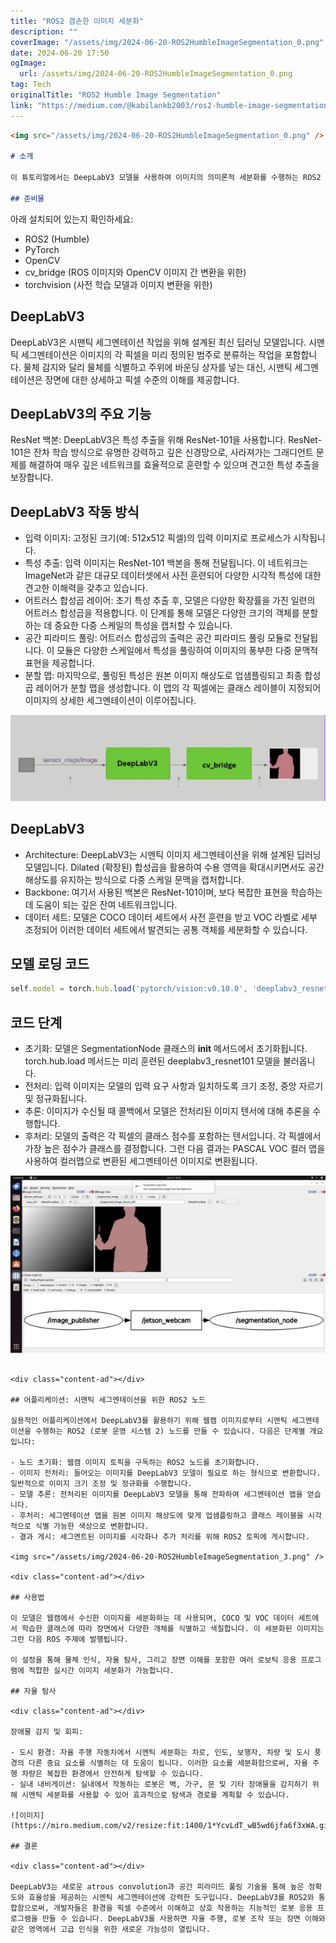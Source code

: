 ```yaml
---
title: "ROS2 겸손한 이미지 세분화"
description: ""
coverImage: "/assets/img/2024-06-20-ROS2HumbleImageSegmentation_0.png"
date: 2024-06-20 17:50
ogImage: 
  url: /assets/img/2024-06-20-ROS2HumbleImageSegmentation_0.png
tag: Tech
originalTitle: "ROS2 Humble Image Segmentation"
link: "https://medium.com/@kabilankb2003/ros2-humble-image-segmentation-ef3f7734aa75"
---
```



```markdown
<img src="/assets/img/2024-06-20-ROS2HumbleImageSegmentation_0.png" />

# 소개

이 튜토리얼에서는 DeepLabV3 모델을 사용하여 이미지의 의미론적 세분화를 수행하는 ROS2 노드를 만들 것입니다. ResNet-101 백본을 사용한 이 모델은 의미론적 세분할 작업에 대한 최신 아키텍처입니다. 노드는 웹캠 피드를 구독하고 이미지를 처리한 후 세그멘테이션을 수행하고 세분화된 이미지를 게시할 것입니다.

## 준비물
```

<div class="content-ad"></div>

아래 설치되어 있는지 확인하세요:

- ROS2 (Humble)
- PyTorch
- OpenCV
- cv_bridge (ROS 이미지와 OpenCV 이미지 간 변환을 위한)
- torchvision (사전 학습 모델과 이미지 변환을 위한)

## DeepLabV3

DeepLabV3은 시맨틱 세그멘테이션 작업을 위해 설계된 최신 딥러닝 모델입니다. 시맨틱 세그멘테이션은 이미지의 각 픽셀을 미리 정의된 범주로 분류하는 작업을 포함합니다. 물체 감지와 달리 물체를 식별하고 주위에 바운딩 상자를 넣는 대신, 시맨틱 세그멘테이션은 장면에 대한 상세하고 픽셀 수준의 이해를 제공합니다.

<div class="content-ad"></div>

## DeepLabV3의 주요 기능

ResNet 백본: DeepLabV3은 특성 추출을 위해 ResNet-101을 사용합니다. ResNet-101은 잔차 학습 방식으로 유명한 강력하고 깊은 신경망으로, 사라져가는 그래디언트 문제를 해결하여 매우 깊은 네트워크를 효율적으로 훈련할 수 있으며 견고한 특성 추출을 보장합니다.

## DeepLabV3 작동 방식

- 입력 이미지: 고정된 크기(예: 512x512 픽셀)의 입력 이미지로 프로세스가 시작됩니다.
- 특성 추출: 입력 이미지는 ResNet-101 백본을 통해 전달됩니다. 이 네트워크는 ImageNet과 같은 대규모 데이터셋에서 사전 훈련되어 다양한 시각적 특성에 대한 견고한 이해력을 갖추고 있습니다.
- 어트러스 합성곱 레이어: 초기 특성 추출 후, 모델은 다양한 확장률을 가진 일련의 어트러스 합성곱을 적용합니다. 이 단계를 통해 모델은 다양한 크기의 객체를 분할하는 데 중요한 다중 스케일의 특성을 캡처할 수 있습니다.
- 공간 피라미드 풀링: 어트러스 합성곱의 출력은 공간 피라미드 풀링 모듈로 전달됩니다. 이 모듈은 다양한 스케일에서 특성을 풀링하여 이미지의 풍부한 다중 문맥적 표현을 제공합니다.
- 분할 맵: 마지막으로, 풀링된 특성은 원본 이미지 해상도로 업샘플링되고 최종 합성곱 레이어가 분할 맵을 생성합니다. 이 맵의 각 픽셀에는 클래스 레이블이 지정되어 이미지의 상세한 세그멘테이션이 이루어집니다.

<div class="content-ad"></div>

<img src="/assets/img/2024-06-20-ROS2HumbleImageSegmentation_1.png" />

## DeepLabV3

- Architecture: DeepLabV3는 시멘틱 이미지 세그멘테이션을 위해 설계된 딥러닝 모델입니다. Dilated (확장된) 합성곱을 활용하여 수용 영역을 확대시키면서도 공간 해상도를 유지하는 방식으로 다중 스케일 문맥을 캡처합니다.
- Backbone: 여기서 사용된 백본은 ResNet-101이며, 보다 복잡한 표현을 학습하는 데 도움이 되는 깊은 잔여 네트워크입니다.
- 데이터 세트: 모델은 COCO 데이터 세트에서 사전 훈련을 받고 VOC 라벨로 세부 조정되어 이러한 데이터 세트에서 발견되는 공통 객체를 세분화할 수 있습니다.

## 모델 로딩 코드

<div class="content-ad"></div>

```js
self.model = torch.hub.load('pytorch/vision:v0.10.0', 'deeplabv3_resnet101', weights='DeepLabV3_ResNet101_Weights.COCO_WITH_VOC_LABELS_V1')
```

## 코드 단계

- 초기화: 모델은 SegmentationNode 클래스의 __init__ 메서드에서 초기화됩니다. torch.hub.load 메서드는 미리 훈련된 deeplabv3_resnet101 모델을 불러옵니다.
- 전처리: 입력 이미지는 모델의 입력 요구 사항과 일치하도록 크기 조정, 중앙 자르기 및 정규화됩니다.
- 추론: 이미지가 수신될 때 콜백에서 모델은 전처리된 이미지 텐서에 대해 추론을 수행합니다.
- 후처리: 모델의 출력은 각 픽셀의 클래스 점수를 포함하는 텐서입니다. 각 픽셀에서 가장 높은 점수가 클래스를 결정합니다. 그런 다음 결과는 PASCAL VOC 컬러 맵을 사용하여 컬러맵으로 변환된 세그멘테이션 이미지로 변환됩니다.

![image](/assets/img/2024-06-20-ROS2HumbleImageSegmentation_2.png)  
```

<div class="content-ad"></div>

## 어플리케이션: 시맨틱 세그멘테이션을 위한 ROS2 노드

실용적인 어플리케이션에서 DeepLabV3를 활용하기 위해 웹캠 이미지로부터 시맨틱 세그멘테이션을 수행하는 ROS2 (로봇 운영 시스템 2) 노드를 만들 수 있습니다. 다음은 단계별 개요입니다:

- 노드 초기화: 웹캠 이미지 토픽을 구독하는 ROS2 노드를 초기화합니다.
- 이미지 전처리: 들어오는 이미지를 DeepLabV3 모델이 필요로 하는 형식으로 변환합니다. 일반적으로 이미지 크기 조정 및 정규화를 수행합니다.
- 모델 추론: 전처리된 이미지를 DeepLabV3 모델을 통해 전파하여 세그멘테이션 맵을 얻습니다.
- 후처리: 세그멘테이션 맵을 원본 이미지 해상도에 맞게 업샘플링하고 클래스 레이블을 시각적으로 식별 가능한 색상으로 변환합니다.
- 결과 게시: 세그멘트된 이미지를 시각화나 추가 처리를 위해 ROS2 토픽에 게시합니다.

<img src="/assets/img/2024-06-20-ROS2HumbleImageSegmentation_3.png" />

<div class="content-ad"></div>

## 사용법

이 모델은 웹캠에서 수신한 이미지를 세분화하는 데 사용되며, COCO 및 VOC 데이터 세트에서 학습한 클래스에 따라 장면에서 다양한 개체를 식별하고 색칠합니다. 이 세분화된 이미지는 그런 다음 ROS 주제에 발행됩니다.

이 설정을 통해 물체 인식, 자율 탐사, 그리고 장면 이해를 포함한 여러 로보틱 응용 프로그램에 적합한 실시간 이미지 세분화가 가능합니다.

## 자율 탐사

<div class="content-ad"></div>

장애물 감지 및 회피:

- 도시 환경: 자율 주행 자동차에서 시멘틱 세분화는 차로, 인도, 보행자, 차량 및 도시 풍경의 다른 중요 요소를 식별하는 데 도움이 됩니다. 이러한 요소를 세분화함으로써, 자율 주행 차량은 복잡한 환경에서 안전하게 탐색할 수 있습니다.
- 실내 내비게이션: 실내에서 작동하는 로봇은 벽, 가구, 문 및 기타 장애물을 감지하기 위해 시멘틱 세분화를 사용할 수 있어 효과적으로 탐색과 경로를 계획할 수 있습니다.

![이미지](https://miro.medium.com/v2/resize:fit:1400/1*YcvLdT_wB5wd6jfa6f3xWA.gif)

## 결론

<div class="content-ad"></div>

DeepLabV3는 새로운 atrous convolution과 공간 피라미드 풀링 기술을 통해 높은 정확도와 효율성을 제공하는 시멘틱 세그멘테이션에 강력한 도구입니다. DeepLabV3를 ROS2와 통합함으로써, 개발자들은 환경을 픽셀 수준에서 이해하고 상호 작용하는 지능적인 로봇 응용 프로그램을 만들 수 있습니다. DeepLabV3를 사용하면 자율 주행, 로봇 조작 또는 장면 이해와 같은 영역에서 고급 인식을 위한 새로운 가능성이 열립니다.